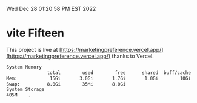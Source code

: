Wed Dec 28 01:20:58 PM EST 2022

# vite Fifteen


This project is live at [https://marketingpreference.vercel.app/](https://marketingpreference.vercel.app/) thanks to Vercel.

```bash
System Memory
               total        used        free      shared  buff/cache   available
Mem:            15Gi       3.0Gi       1.7Gi       1.0Gi        10Gi        10Gi
Swap:          8.0Gi        35Mi       8.0Gi
System Storage
405M	.
```
